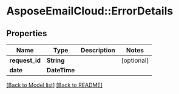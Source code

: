 # AsposeEmailCloud::ErrorDetails
## Properties
Name | Type | Description | Notes
------------ | ------------- | ------------- | -------------
**request_id** | **String** |  | [optional] 
**date** | **DateTime** |  | 



[[Back to Model list]](Models.md) [[Back to README]](README.md)


